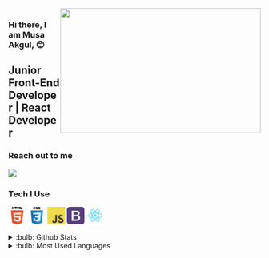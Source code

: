 <img src="https://media.giphy.com/media/xT9IgzoKnwFNmISR8I/giphy.gif" align="right" width="400" height="250" >

### Hi there, I am Musa Akgul, :blush:

## Junior Front-End Developer | React Developer
 

### Reach out to me

[<img height="35px"  src="https://brand.linkedin.com/content/dam/me/business/en-us/amp/brand-site/v2/bg/LI-Logo.svg.original.svg" align="left" />][linkedin]

<br>


### Tech I Use
<p float="left" gap=10>
<img src="https://raw.githubusercontent.com/github/explore/80688e429a7d4ef2fca1e82350fe8e3517d3494d/topics/html/html.png" width="35" height="35" >
<img src="https://raw.githubusercontent.com/github/explore/80688e429a7d4ef2fca1e82350fe8e3517d3494d/topics/css/css.png" width="35" height="35" >
<img src="https://raw.githubusercontent.com/github/explore/80688e429a7d4ef2fca1e82350fe8e3517d3494d/topics/javascript/javascript.png" width="35" height="35" >
<img src="https://raw.githubusercontent.com/github/explore/80688e429a7d4ef2fca1e82350fe8e3517d3494d/topics/bootstrap/bootstrap.png" width="35" height="35" >
<img src="https://raw.githubusercontent.com/github/explore/80688e429a7d4ef2fca1e82350fe8e3517d3494d/topics/react/react.png" width="35" height="35 >
<img src="https://raw.githubusercontent.com/github/explore/80688e429a7d4ef2fca1e82350fe8e3517d3494d/topics/python/python.png" width="35" height="35" >
<p/>
<details> 
<summary>:bulb: Github Stats</summary>
<img src="https://github-readme-stats.vercel.app/api?username=Musaakgul&theme=radical">
</details>


<details> 
<summary>:bulb: Most Used Languages</summary>
<img src="https://github-readme-stats.vercel.app/api/top-langs/?username=Musaakgul&layout=compact">
</details>


 [linkedin]: https://www.linkedin.com/in/musa-akg%C3%BCl-b95764104/




 
